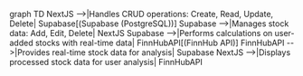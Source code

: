 graph TD
    NextJS -->|Handles CRUD operations: Create, Read, Update, Delete| Supabase[(Supabase (PostgreSQL))]
    Supabase -->|Manages stock data: Add, Edit, Delete| NextJS
    Supabase -->|Performs calculations on user-added stocks with real-time data| FinnHubAPI[(FinnHub API)]
    FinnHubAPI -->|Provides real-time stock data for analysis| Supabase
    NextJS -->|Displays processed stock data for user analysis| FinnHubAPI
